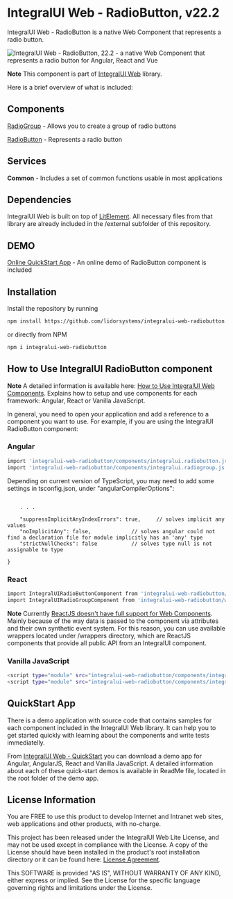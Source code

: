 # IntegralUI Web - RadioButton, v22.2

IntegralUI Web - RadioButton is a native Web Component that represents a radio button. 

![IntegralUI Web - RadioButton, 22.2 - a native Web Component that represents a radio button for Angular, React and Vue](https://www.lidorsystems.com/products/web/studio/images/integralui-web-radiobutton.png)

<b>Note</b> This component is part of [IntegralUI Web](https://github.com/lidorsystems/integralui-web.git) library.

Here is a brief overview of what is included:


## Components

[RadioGroup](https://www.lidorsystems.com/products/web/studio/samples/#/radiogroup) - Allows you to create a group of radio buttons

[RadioButton](https://www.lidorsystems.com/products/web/studio/samples/#/radiobutton) - Represents a radio button


## Services

<b>Common</b> - Includes a set of common functions usable in most applications


## Dependencies

IntegralUI Web is built on top of [LitElement](https://github.com/Polymer/lit-element). All necessary files from that library are already included in the /external subfolder of this repository.


## DEMO

[Online QuickStart App](https://www.lidorsystems.com/products/web/studio/samples/) - An online demo of RadioButton component is included


## Installation

Install the repository by running

```bash
npm install https://github.com/lidorsystems/integralui-web-radiobutton.git
```

or directly from NPM

```bash
npm i integralui-web-radiobutton
```


## How to Use IntegralUI RadioButton component

<b>Note</b> A detailed information is available here: [How to Use IntegralUI Web Components](https://www.lidorsystems.com/help/integralui/web-components/introduction/installation/). Explains how to setup and use components for each framework: Angular, React or Vanilla JavaScript.

In general, you need to open your application and add a reference to a component you want to use. For example, if you are using the IntegralUI RadioButton component:</p>

### Angular

```bash
import 'integralui-web-radiobutton/components/integralui.radiobutton.js';
import 'integralui-web-radiobutton/components/integralui.radiogroup.js';
```

Depending on current version of TypeScript, you may need to add some settings in tsconfig.json, under "angularCompilerOptions":

```bash"angularCompilerOptions": {

    . . .

    "suppressImplicitAnyIndexErrors": true,     // solves implicit any values
    "noImplicitAny": false,             // solves angular could not find a declaration file for module implicitly has an 'any' type
    "strictNullChecks": false           // solves type null is not assignable to type

}
```

### React

```bash
import IntegralUIRadioButtonComponent from 'integralui-web-radiobutton/wrappers/react.integralui.radiobutton.js';
import IntegralUIRadioGroupComponent from 'integralui-web-radiobutton/wrappers/react.integralui.radiogroup.js';
```

<b>Note</b>   Currently [ReactJS doesn't have full support for Web Components](https://custom-elements-everywhere.com/#react). Mainly because of the way data is passed to the component via attributes and their own synthetic event system. For this reason, you can use available wrappers located under /wrappers directory, which are ReactJS components that provide all public API from an IntegralUI component.</p>

### Vanilla JavaScript

```bash
<script type="module" src="integralui-web-radiobutton/components/integralui.radiobutton.js"></script>
<script type="module" src="integralui-web-radiobutton/components/integralui.radiogroup.js"></script>
```

## QuickStart App

There is a demo application with source code that contains samples for each component included in the IntegralUI Web library. It can help you to get started quickly with learning about the components and write tests immediatelly. 

From [IntegralUI Web - QuickStart](https://github.com/lidorsystems/integralui-web-quickstart) you can download a demo app for Angular, AngularJS, React and Vanilla JavaScript. A detailed information about each of these quick-start demos is available in ReadMe file, located in the root folder of the demo app.


## License Information

You are FREE to use this product to develop Internet and Intranet web sites, web applications and other products, with no-charge.

This project has been released under the IntegralUI Web Lite License, and may not be used except in compliance with the License.
A copy of the License should have been installed in the product's root installation directory or it can be found here: [License Agreement](https://www.lidorsystems.com/products/web/lite/integralui-web-lite-license-agreement.pdf).

This SOFTWARE is provided "AS IS", WITHOUT WARRANTY OF ANY KIND, either express or implied. See the License for the specific language governing rights and limitations under the License.